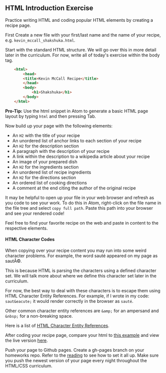 ## HTML Introduction Exercise

Practice writing HTML and coding popular HTML elements by creating a recipe page.

First Create a new file with your first/last name and the name of your recipe, e.g. `kevin_mccall_shakshuka.html`.

Start with the standard HTML structure. We will go over this in more detail later in the curriculum. For now, write all of today's exercise within the body tag.

```html
    <html>
        <head>
        <title>Kevin McCall Recipe</title>
        </head>
        <body>
            <h1>Shakshuka</h1>
        </body>
    </html>
```

**Pro-Tip:** Use the html snippet in Atom to generate a basic HTML page layout by typing `html` and then pressing Tab.

Now build up your page with the following elements:

* An `H2` with the title of your recipe
* An unordered list of anchor links to each section of your recipe
* An `H2` for the description section
* A paragraph with the description of your recipe
* A link within the description to a wikipedia article about your recipe
* An image of your prepared dish
* An `H2` for the ingredients section
* An unordered list of recipe ingredients
* An `H2` for the directions section
* An ordered list of cooking directions
* A comment at the end citing the author of the original recipe

It may be helpful to open up your file in your web browser and refresh as you code to see your work. To do this in Atom, right-click on the file name in the file tree and select `copy full path`.  Paste this path into your browser and see your rendered code!

Feel free to find your favorite recipe on the web and paste in content to the respective elements.

#### HTML Character Codes

When copying over your recipe content you may run into some weird character problems. For example, the word sauté appeared on my page as sautÃ©.

This is because HTML is parsing the characters using a defined character set. We will talk more about where we define this character set later in the curriculum.

For now, the best way to deal with these characters is to escape them using HTML Character Entity References. For example, if I wrote in my code: `saut&eacute;` it would render correctly in the browser as `sauté`.

Other common character entity references are `&amp;` for an ampersand and `&nbsp;` for a non-breaking space.

Here is a list of [HTML Character Entity References](https://dev.w3.org/html5/html-author/charref).

After coding your recipe page, compare your html to [this example](intro_example_recipe.html) and view the live version [here](http://appacademy.github.io/curriculum/intro_example_recipe.html).

Push your page to Github pages. Create a gh-pages branch on your homeworks repo. Refer to the [reading][gh-pages] to see how to set it all up. Make sure you push the newest version of your page every night throughout the HTML/CSS curriculum.

[gh-pages]: https://github.com/appacademy/curriculum/blob/master/javascript/readings/github_pages.md
